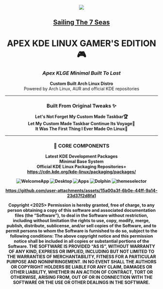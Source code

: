 <p align="center">
<img src="https://i.postimg.cc/JhMRf2RZ/claudemods-03-17-2025.gif">	



<div align="center">

 
##  [Sailing The 7 Seas](https://github.com/claudemods/ApexArchIsoCreatorGuiAppImage)

<div align="center">


# APEX KDE LINUX GAMER'S EDITION 🎮  
### *Apex KLGE Minimal Built To Last*  

<div align="center">  
<strong>Custom Built Arch Linux Distro</strong><br>  
Powered by Arch Linux, AUR and official KDE repositories  
</div>  

---

### Built From Original Tweaks ✨
<div align="center" style="margin: 1em 0;">  
<strong> Let's Not Forget My Custom Made Taskbar🏆</strong><br>  
<strong> Let My Custom Made Taskbar Continue Its Voyage🚢</strong><br>  
<strong>It Was The First Thing I Ever Made On Linux🥇<strong>
</div>  

---

### 🔧 CORE COMPONENTS  
<strong>Latest KDE Development Packages</strong><br> 
<strong>Minimal Base System</strong><br> 
<strong>Official KDE Linux Packaging Repositories+</strong><br> 
https://cdn.kde.org/kde-linux/packaging/packages/  


![WelcomeApp](https://github.com/user-attachments/assets/a79e1228-9cc8-4b2c-8a7a-d7badbf9a88d)
![Desktop](https://github.com/user-attachments/assets/21a898a6-1e51-4aa3-be5e-86849b4da652)
![Apps](https://github.com/user-attachments/assets/41e961e2-b101-44a5-84de-0d7a745aa527)
![Dolphin](https://github.com/user-attachments/assets/0bf5a426-defe-4968-8ad6-f7e08f1586af)
![themeselector](https://github.com/user-attachments/assets/64bccac6-2145-4eab-87c2-b4336ffcb451)



https://github.com/user-attachments/assets/15a00a3f-6b0e-44ff-9a14-23d37f2d8fa1

Copyright <2025> <claudemods> Permission is hereby granted, free of charge, to any person obtaining a copy of this software and associated documentation files (the “Software”), to deal in the Software without restriction, including without limitation the rights to use, copy, modify, merge, publish, distribute, sublicense, and/or sell copies of the Software, and to permit persons to whom the Software is furnished to do so, subject to the following conditions: The above copyright notice and this permission notice shall be included in all copies or substantial portions of the Software. THE SOFTWARE IS PROVIDED “AS IS”, WITHOUT WARRANTY OF ANY KIND, EXPRESS OR IMPLIED, INCLUDING BUT NOT LIMITED TO THE WARRANTIES OF MERCHANTABILITY, FITNESS FOR A PARTICULAR PURPOSE AND NONINFRINGEMENT. IN NO EVENT SHALL THE AUTHORS OR COPYRIGHT HOLDERS BE LIABLE FOR ANY CLAIM, DAMAGES OR OTHER LIABILITY, WHETHER IN AN ACTION OF CONTRACT, TORT OR OTHERWISE, ARISING FROM, OUT OF OR IN CONNECTION WITH THE SOFTWARE OR THE USE OR OTHER DEALINGS IN THE SOFTWARE.
